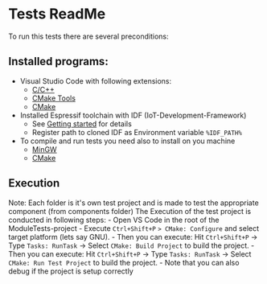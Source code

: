 # Tests ReadMe

To run this tests there are several preconditions:
## Installed programs:
- Visual Studio Code with following extensions:
    - [C/C++](https://marketplace.visualstudio.com/items?itemName=ms-vscode.cpptools)
    - [CMake Tools](https://marketplace.visualstudio.com/items?itemName=ms-vscode.cmake-tools)
    - [CMake](https://marketplace.visualstudio.com/items?itemName=twxs.cmake)
- Installed Espressif toolchain with IDF (IoT-Development-Framework)
    - See [Getting started](https://docs.espressif.com/projects/esp-idf/en/latest/esp32/get-started/index.html) for details
    - Register path to cloned IDF as Environment variable `%IDF_PATH%`
- To compile and run tests you need also to install on you machine
    - [MinGW](https://osdn.net/projects/mingw/downloads/68260/mingw-get-setup.exe/)
    - [CMake](https://cmake.org/download/) 

## Execution
Note: Each folder is it's own test project and is made to test the appropriate component (from components folder)
The Execution of the test project is conducted in following steps:
    - Open VS Code in the root of the ModuleTests-project 
    - Execute `Ctrl+Shift+P` `> CMake: Configure` and select target platform (lets say GNU).
    - Then you can execute: Hit `Ctrl+Shift+P` -> Type `Tasks: RunTask` -> Select `CMake: Build Project` to build the project. 
    - Then you can execute: Hit `Ctrl+Shift+P` -> Type `Tasks: RunTask` -> Select `CMake: Run Test Project` to build the project. 
    - Note that you can also debug if the project is setup correctly
